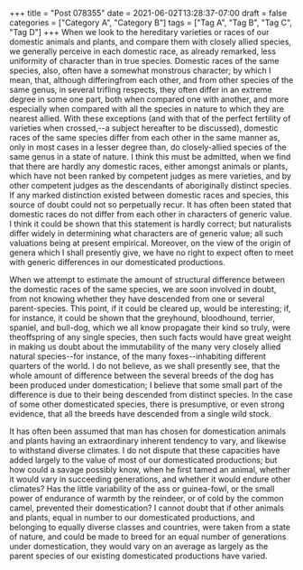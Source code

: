 +++
title = "Post 078355"
date = 2021-06-02T13:28:37-07:00
draft = false
categories = ["Category A", "Category B"]
tags = ["Tag A", "Tag B", "Tag C", "Tag D"]
+++
When we look to the hereditary varieties or races of our domestic animals and plants, and compare them with closely allied species, we generally perceive in each domestic race, as already remarked, less uniformity of character than in true species. Domestic races of the same species, also, often have a somewhat monstrous character; by which I mean, that, although differingfrom each other, and from other species of the same genus, in several trifling respects, they often differ in an extreme degree in some one part, both when compared one with another, and more especially when compared with all the species in nature to which they are nearest allied. With these exceptions (and with that of the perfect fertility of varieties when crossed,--a subject hereafter to be discussed), domestic races of the same species differ from each other in the same manner as, only in most cases in a lesser degree than, do closely-allied species of the same genus in a state of nature. I think this must be admitted, when we find that there are hardly any domestic races, either amongst animals or plants, which have not been ranked by competent judges as mere varieties, and by other competent judges as the descendants of aboriginally distinct species. If any marked distinction existed between domestic races and species, this source of doubt could not so perpetually recur. It has often been stated that domestic races do not differ from each other in characters of generic value. I think it could be shown that this statement is hardly correct; but naturalists differ widely in determining what characters are of generic value; all such valuations being at present empirical. Moreover, on the view of the origin of genera which I shall presently give, we have no right to expect often to meet with generic differences in our domesticated productions.

When we attempt to estimate the amount of structural difference between the domestic races of the same species, we are soon involved in doubt, from not knowing whether they have descended from one or several parent-species. This point, if it could be cleared up, would be interesting; if, for instance, it could be shown that the greyhound, bloodhound, terrier, spaniel, and bull-dog, which we all know propagate their kind so truly, were theoffspring of any single species, then such facts would have great weight in making us doubt about the immutability of the many very closely allied natural species--for instance, of the many foxes--inhabiting different quarters of the world. I do not believe, as we shall presently see, that the whole amount of difference between the several breeds of the dog has been produced under domestication; I believe that some small part of the difference is due to their being descended from distinct species. In the case of some other domesticated species, there is presumptive, or even strong evidence, that all the breeds have descended from a single wild stock.

It has often been assumed that man has chosen for domestication animals and plants having an extraordinary inherent tendency to vary, and likewise to withstand diverse climates. I do not dispute that these capacities have added largely to the value of most of our domesticated productions; but how could a savage possibly know, when he first tamed an animal, whether it would vary in succeeding generations, and whether it would endure other climates? Has the little variability of the ass or guinea-fowl, or the small power of endurance of warmth by the reindeer, or of cold by the common camel, prevented their domestication? I cannot doubt that if other animals and plants, equal in number to our domesticated productions, and belonging to equally diverse classes and countries, were taken from a state of nature, and could be made to breed for an equal number of generations under domestication, they would vary on an average as largely as the parent species of our existing domesticated productions have varied.
